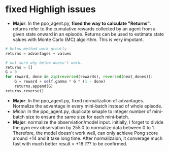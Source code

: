 # fixed Highligh issues

- **Major**: In the ppo_agent.py, **fixed the way to calculate "Returns"**. returns refer to the cumulative rewards collected by an agent from a given state onward in an episode. Returns can be used to estimate state values with Monte Carlo (MC) algoirthm. This is very impotant. 
```python
# below method work greatly
returns = advantages + values

# not sure why below doesn't work. 
returns = []
G = 0
for reward, done in zip(reversed(rewards), reversed(next_dones)):
    G = reward + self.gamma * G * (1 - done)
    returns.append(G)
returns.reverse()
```
- **Major**: In the ppo_agent.py, fixed normalization of advantages. Normalize the advantage in every mini-batch instead of whole episode. 
- *Minor*: In the ppo_agent.py, duplicate smaple to integer number of mini-batch size to ensure the same size for each mini-batch. 
- **Major**: normalize the observiation/model input. initially, I forget to divide the gym env observation by 255.0 to normalize data between 0 to 1. Therefore, the model doesn't work well, can only achieve Pong score around +14 and it take long time. After normalizaion, it converage much fast with much better result > +18 ??? to be confirmed. 
